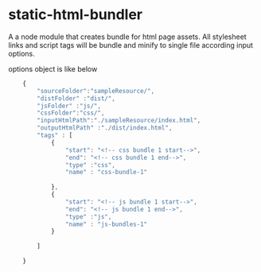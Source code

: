# static-html-bundler
A a node module that creates bundle for html page assets. All stylesheet links and script tags will be bundle and minify to single file according input options.

options object is like below
```javascript
    {
        "sourceFolder":"sampleResource/",
        "distFolder" :"dist/",
        "jsFolder" :"js/",
        "cssFolder":"css/",
        "inputHtmlPath":"./sampleResource/index.html",
        "outputHtmlPath" :"./dist/index.html",
        "tags" : [
            {
                "start": "<!-- css bundle 1 start-->",
                "end": "<!-- css bundle 1 end-->",
                "type" :"css",
                "name" : "css-bundle-1"
            
            },
            {
                "start": "<!-- js bundle 1 start-->",
                "end": "<!-- js bundle 1 end-->",
                "type" :"js",
                "name" : "js-bundles-1"
            }
            
        ]
        
    }
```
